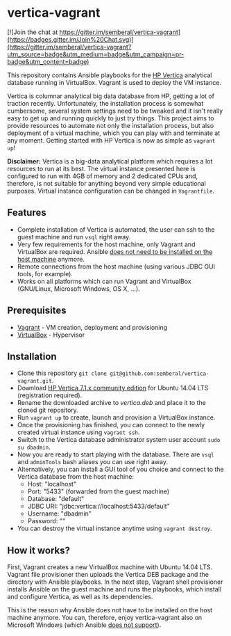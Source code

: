 # vertica-vagrant

[![Join the chat at https://gitter.im/semberal/vertica-vagrant](https://badges.gitter.im/Join%20Chat.svg)](https://gitter.im/semberal/vertica-vagrant?utm_source=badge&utm_medium=badge&utm_campaign=pr-badge&utm_content=badge)

This repository contains Ansible playbooks for the [HP Vertica](http://www.vertica.com/) analytical database running in VirtualBox. Vagrant is used to deploy the VM instance.

Vertica is columnar analytical big data database from HP, getting a lot of traction recently. Unfortunately, the installation process is somewhat cumbersome, several system settings need to be tweaked and it isn't really easy to get up and running quickly to just try things. This project aims to provide resources to automate not only the installation process, but also deployment of a virtual machine, which you can play with and terminate at any moment. Getting started with HP Vertica is now as simple as `vagrant up`!

**Disclaimer:** Vertica is a big-data analytical platform which requires a lot resources to run at its best. The virtual instance presented here is configured to run with 4GB of memory and 2 dedicated CPUs and, therefore, is not suitable for anything beyond very simple educational purposes. Virtual instance configuration can be changed in `Vagrantfile`.


## Features

* Complete installation of Vertica is automated, the user can ssh to the guest machine and run `vsql` right away.
* Very few requirements for the host machine, only Vagrant and VirtualBox are required. Ansible [does not need to be installed on the host machine](https://github.com/semberal/vertica-vagrant/pull/2) anymore.
* Remote connections from the host machine (using various JDBC GUI tools, for example).
* Works on all platforms which can run Vagrant and VirtualBox (GNU/Linux, Microsoft Windows, OS X, ...).


## Prerequisites

* [Vagrant](http://vagrantup.com/) - VM creation, deployment and provisioning
* [VirtualBox](https://www.virtualbox.org/) - Hypervisor


## Installation

* Clone this repository `git clone git@github.com:semberal/vertica-vagrant.git`.
* Download [HP Vertica 7.1.x community edition](https://my.vertica.com/download-community-edition/) for Ubuntu 14.04 LTS (registration required).
* Rename the downloaded archive to *vertica.deb* and place it to the cloned git repository.
* Run `vagrant up` to create, launch and provision a VirtualBox instance.
* Once the provisioning has finished, you can connect to the newly created virtual instance using `vagrant ssh`.
* Switch to the Vertica database administrator system user account `sudo su dbadmin`.
* Now you are ready to start playing with the database. There are `vsql` and `adminTools` bash aliases you can use right away.
* Alternatively, you can install a GUI tool of you choice and connect to the Vertica database from the host machine:
  * Host: "localhost"
  * Port: "5433" (forwarded from the guest machine)
  * Database: "default"
  * JDBC URI: "jdbc:vertica://localhost:5433/default"
  * Username: "dbadmin"
  * Password: ""
* You can destroy the virtual instance anytime using `vagrant destroy`.


## How it works?

First, Vagrant creates a new VirtualBox machine with Ubuntu 14.04 LTS. Vagrant file provisioner then uploads the Vertica DEB package and the directory with Ansible playbooks. In the next step, Vagrant shell provisioner installs Ansible on the guest machine and runs the playbooks, which install and configure Vertica, as well as its dependencies.

This is the reason why Ansible does not have to be installed on the host machine anymore. You can, therefore, enjoy vertica-vagrant also on Microsoft Windows (which Ansible [does not support](http://docs.ansible.com/intro_installation.html#control-machine-requirements)).
